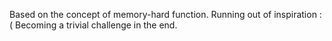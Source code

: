 Based on the concept of memory-hard function. Running out of inspiration :( Becoming a trivial challenge in the end.
